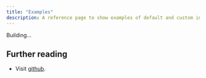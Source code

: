 ```yaml
---
title: "Examples"
description: A reference page to show examples of default and custom integrations.
---
```


Building...

## Further reading

-   Visit [github](https://github.com/axyut/playgo/).
